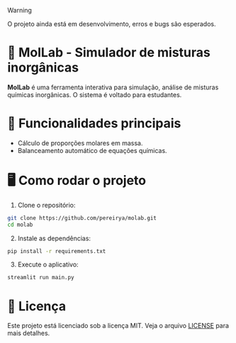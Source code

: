> [!WARNING]
> O projeto ainda está em desenvolvimento, erros e bugs são esperados.

# 🧪 MolLab - Simulador de misturas inorgânicas
**MolLab** é uma ferramenta interativa para simulação, análise de misturas químicas inorgânicas. O sistema é voltado para estudantes.

# 🚀 Funcionalidades principais 
- Cálculo de proporções molares em massa.
- Balanceamento automático de equações químicas.

# 🖥️ Como rodar o projeto

1. Clone o repositório:
```bash
git clone https://github.com/pereirya/molab.git
cd molab
```

2. Instale as dependências:
```bash
pip install -r requirements.txt
```

3. Execute o aplicativo:
```bash 
streamlit run main.py
```

# 🏮 Licença
Este projeto está licenciado sob a licença MIT. Veja o arquivo [LICENSE](LICENSE) para mais detalhes.

